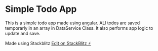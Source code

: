 # Simple Todo App

This is a simple todo app made using angular. ALl todos are saved temporarly in an array in DataService Class. It also performs app logic to update and save.

Made using Stackblitz
[Edit on StackBlitz ⚡️](https://stackblitz.com/edit/angular-zbqkvh)
